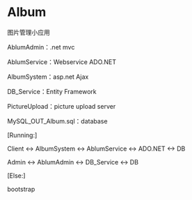 # Album
图片管理小应用

AblumAdmin：.net mvc

AblumService：Webservice ADO.NET

AlbumSystem：asp.net Ajax

DB_Service：Entity Framework

PictureUpload：picture upload server

MySQL_OUT_Album.sql：database


[Running:]

Client <-> AlbumSystem <-> AblumService <-> ADO.NET <-> DB

Admin <-> AblumAdmin <-> DB_Service <-> DB

[Else:]

bootstrap


